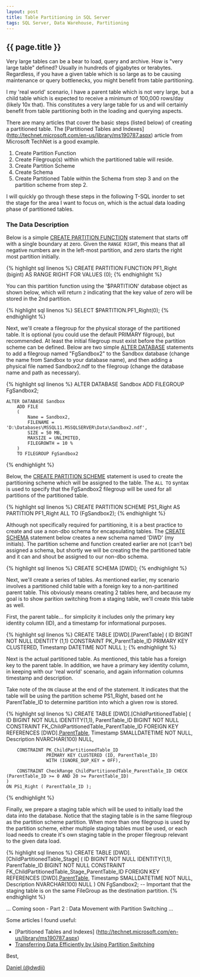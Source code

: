 ```yaml
---
layout: post
title: Table Partitioning in SQL Server
tags: SQL Server, Data Warehouse, Partitioning
---
```

{{ page.title }}
----------------
Very large tables can be a bear to load, query and archive. How is "very large table" defined? Usually in hundreds of gigabytes or terabytes.
Regardless, if you have a given table which is so large as to be causing maintenance or query bottlenecks, you might benefit from table partitioning.

I my 'real world' scenario, I have a parent table which is not very large, but a child table which is expected to receive a minimum of 100,000 rows/day
(likely 10x that). This constitutes a very large table for us and will certainly benefit from table partitioning both in the loading and querying aspects.

There are many articles that cover the basic steps (listed below) of creating a partitioned table. The [Partitioned Tables and Indexes] (http://technet.microsoft.com/en-us/library/ms190787.aspx)
article from Microsoft TechNet is a good example.

1. Create Partition Function
2. Create Filegroup(s) within which the partitioned table will reside.
3. Create Partition Scheme
4. Create Schema
5. Create Partitioned Table within the Schema from step 3 and on the partition scheme from step 2.

I will quickly go through these steps in the following T-SQL inorder to set the stage for the area I want to focus on,
which is the actual data loading phase of partitioned tables. 

### The Data Description ###

Below is a simple [CREATE PARTITION FUNCTION](http://technet.microsoft.com/en-us/library/ms187802.aspx) statement that starts off 
with a single boundary at zero. Given the `RANGE RIGHT`, this means that all negative numbers are in the left-most partition, and 
zero starts the right most partition initially. 

{% highlight sql linenos %}
    CREATE PARTITION FUNCTION PF1_Right (bigint) AS RANGE RIGHT FOR VALUES (0);
{% endhighlight %}

You can this partition function using the '$PARTITION' database object as shown below, which will return `2` indicating
that the key value of zero will be stored in the 2nd partition.

{% highlight sql linenos %}
	SELECT $PARTITION.PF1_Right(0);
{% endhighlight %}

Next, we'll create a filegroup for the physical storage of the partitioned table. It is optional (you could use the default PRIMARY filgroup), but recommended. 
At least the initial filegroup must exist before the partition scheme can be defined. Below are two simple [ALTER DATABASE](http://technet.microsoft.com/en-US/library/bb522469.aspx) 
statements to add a filegroup named "FgSandbox2" to the Sandbox database (change the name from Sandbox to your database name), and then adding a physical 
file named Sandbox2.ndf to the filegroup (change the database name and path as necessary). 

{% highlight sql linenos %}
	ALTER DATABASE Sandbox 
		ADD FILEGROUP FgSandbox2;

	ALTER DATABASE Sandbox
		ADD FILE 
		(
			Name = Sandbox2,
			FILENAME = 'D:\Databases\MSSQL11.MSSQLSERVER\Data\Sandbox2.ndf',
			SIZE = 50 MB,
			MAXSIZE = UNLIMITED,
			FILEGROWTH = 10 %
		)
		TO FILEGROUP FgSandbox2
{% endhighlight %}

Below, the [CREATE PARTITION SCHEME](http://technet.microsoft.com/en-us/library/ms179854.aspx) statement is used to create the 
partitioning scheme which will be assigned to the table. The `ALL TO` syntax is used to specify that the FgSandbox2 filegroup
will be used for all partitions of the partitioned table.

{% highlight sql linenos %}
	CREATE PARTITION SCHEME PS1_Right
		AS PARTITION PF1_Right
		ALL TO (FgSandbox2);
{% endhighlight %}

Although not specifically required for partitioning, it is a best practice to create and use a non-dbo schema for encapsulating tables.
The [CREATE SCHEMA](http://technet.microsoft.com/en-us/library/ms189462.aspx) statement below creates a new schema named 'DWD' (my initials). 
The partition scheme and function created earlier are not (can't be) assigned a schema, but  shortly we will be creating the the partitioned 
table and it can and shout be assigned to our non-dbo schema.

{% highlight sql linenos %}
	CREATE SCHEMA [DWD];
{% endhighlight %}

Next, we'll create a series of tables. As mentioned earlier, my scenario involves a partitioned child table with a foreign key to a 
non-partitined parent table. This obviously means creating 2 tables here, and because my goal is to show parition switching from
a staging table, we'll create this table as well.

First, the parent table... for simplicity it includes only the primary key identity column (ID), and a timestamp for informational purposes.

{% highlight sql linenos %}
	CREATE TABLE [DWD].[ParentTable]
	(
		ID BIGINT NOT NULL IDENTITY (1,1) CONSTRAINT PK_ParentTable_ID PRIMARY KEY CLUSTERED,
		Timestamp DATETIME NOT NULL
	);
{% endhighlight %}

Next is the actual partitioned table. As mentioned, this table has a foreign key to the parent table. In addition, we have a 
primary key identity column, in keeping with our 'real world' scenario, and again information columns timestamp and description.

Take note of the `ON` clause at the end of the statement. It indicates that the table will be using the partition scheme PS1_Right,
based ont he ParentTable_ID to determine partition into which a given row is stored. 

{% highlight sql linenos %}
	CREATE TABLE [DWD].[ChildPartitionedTable]
	(
		ID BIGINT NOT NULL IDENTITY(1,1),
		ParentTable_ID BIGINT NOT NULL CONSTRAINT FK_ChildPartitionedTable_ParentTable_ID FOREIGN KEY REFERENCES [DWD].[ParentTable](ID),
		Timestamp SMALLDATETIME NOT NULL,
		Description NVARCHAR(100) NULL,

		CONSTRAINT PK_ChildPartitionedTable_ID
				   PRIMARY KEY CLUSTERED (ID, ParentTable_ID)
				   WITH (IGNORE_DUP_KEY = OFF),

		CONSTRAINT CheckRange_ChildPartitionedTable_ParentTable_ID CHECK (ParentTable_ID >= 0 AND 20 >= ParentTable_ID) 
	)
	ON PS1_Right ( ParentTable_ID );
{% endhighlight %}

Finally, we prepare a staging table which will be used to initially load the data into the database. Notice that the staging table is in the
same filegroup as the partition scheme partition. When more than one filegroup is used by the partition scheme, either multiple staging tables
must be used, or each load needs to create it's own staging table in the proper filegroup relevant to the given data load. 

{% highlight sql linenos %}
	CREATE TABLE [DWD].[ChildPartitionedTable_Stage]
	(
		ID BIGINT NOT NULL IDENTITY(1,1),
		ParentTable_ID BIGINT NOT NULL CONSTRAINT FK_ChildPartitionedTable_Stage_ParentTable_ID FOREIGN KEY REFERENCES [DWD].[ParentTable](ID),
		Timestamp SMALLDATETIME NOT NULL,
		Description NVARCHAR(100) NULL
	)
	ON FgSandbox2; -- Important that the staging table is on the same FileGroup as the destination partition.
{% endhighlight %}

... Coming soon - Part 2 : Data Movement with Partition Switching ...

Some articles I found useful:
* [Partitioned Tables and Indexes] (http://technet.microsoft.com/en-us/library/ms190787.aspx)
* [Transferring Data Efficiently by Using Partition Switching](http://technet.microsoft.com/en-us/library/ms191160%28v=sql.105%29.aspx)

Best,

[Daniel (@dwdii)](http://twitter.com/dwdii)

